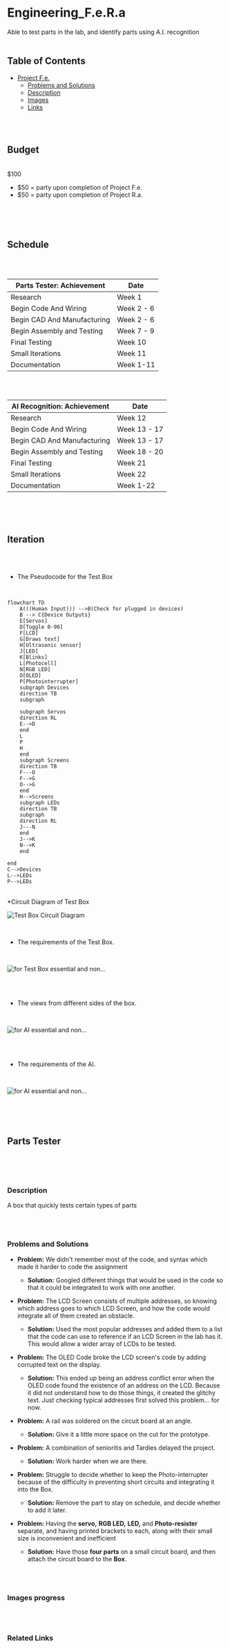 # Engineering_F.e.R.a

Able to test parts in the lab, and identify parts using A.I. recognition
<br>
<br>

## Table of Contents
* [Project F.e.](#parts-tester)
   * [Problems and Solutions](#problems-and-solutions)
   * [Description](#description)
   * [Images](#images-progress)
   * [Links](#related-links)


<br>
<br>

## Budget

<br>
$100

   * $50 = party upon completion of Project F.e.
   * $50 = party upon completion of Project R.a.
<br>
<br>
<br>


## Schedule
<br>
<br>

Parts Tester: Achievement   |   Date  |
------------- |-------- |
Research | Week 1 |
Begin Code And Wiring | Week 2 - 6 |
Begin CAD And Manufacturing | Week 2 - 6 |
Begin Assembly and Testing | Week 7 - 9 |
Final Testing | Week 10 |
Small Iterations | Week 11 |
Documentation | Week 1-11 |

<br>
<br>

AI Recognition: Achievement   |   Date  |
------------- |-------- |
Research | Week 12 |
Begin Code And Wiring | Week 13 - 17 |
Begin CAD And Manufacturing | Week 13 - 17 |
Begin Assembly and Testing | Week 18 - 20 |
Final Testing | Week 21 |
Small Iterations | Week 22 |
Documentation | Week 1-22 |



<br>
<br>
<br>

## Iteration

<br>
<br>

   * The Pseudocode for the Test Box
<br>

```mermaid
flowchart TD
    A(((Human Input))) -->B(Check for plugged in devices)
    B --> C{Device Outputs}
    E[Servos]
    D[Toggle 0-90]
    F[LCD]
    G[Draws text]
    H[Ultrasonic sensor]
    J[LED]
    K[Blinks]
    L[Photocell]
    N[RGB LED] 
    O[OLED]
    P[Photointerrupter]
    subgraph Devices
    direction TB
    subgraph  
    
    subgraph Servos
    direction RL
    E-->D
    end
    L
    P
    H
    end
    subgraph Screens
    direction TB
    F---O
    F-->G
    O-->G
    end
    H-->Screens
    subgraph LEDs
    direction TB
    subgraph  
    direction RL
    J---N
    end
    J-->K
    N-->K
    end

end
C-->Devices
L-->LEDs
P-->LEDs
```

<br>
  *Circuit Diagram of Test Box

![Test Box Circuit Diagram](Images/FECircuit.png)

<br>

   * The requirements of the Test Box.
<br>

![for Test Box essential and non...](Images/Essential%20and%20Nonessential%20for%20Capstone%20[Test%20Box].jpg)

<br>
<br>

   * The views from different sides of the box. 
<br>

![for AI essential and non...](Images/Views%20and%20parts%20of%20the%20Project.jpg)

<br>
<br>

   * The requirements of the AI.
<br>

![for AI essential and non...](Images/Essential%20and%20Nonessential%20for%20Capstone%20[AI].jpg)

<br>
<br>
<br>

## Parts Tester

<br>
<br>
<br>

### Description
A box that quickly tests certain types of parts

<br>
<br>

### Problems and Solutions

* **Problem:** We didn't remember most of the code, and syntax which made it harder to code the assignment
   
   * **Solution:** Googled different things that would be used in the code so that it could be integrated to work with one another.
 
* **Problem:** The LCD Screen consists of multiple addresses, so knowing which address goes to which LCD Screen, and how the code would integrate all of them created an obstacle.
   
   * **Solution:** Used the most popular addresses and added them to a list that the code can use to reference if an LCD Screen in the lab has it. This would allow a wider array of LCDs to be tested.

* **Problem:** The OLED Code broke the LCD screen's code by adding corrupted text on the display.
   
   * **Solution:** This ended up being an address conflict error when the OLED code found the existence of an address on the LCD. Because it did not understand how to do those things, it created the glitchy text. Just checking typical addresses first solved this problem... for now.
 
* **Problem:** A rail was soldered on the circuit board at an angle.
   
   * **Solution:** Give it a little more space on the cut for the prototype.
     
* **Problem:** A combination of senioritis and Tardies delayed the project.
  
   * **Solution:** Work harder when we are there.
 
* **Problem:** Struggle to decide whether to keep the Photo-interrupter because of the difficulty in preventing short circuits and integrating it into the Box.

   * **Solution:** Remove the part to stay on schedule, and decide whether to add it later.

* **Problem:** Having the **servo,** **RGB LED,** **LED,** and **Photo-resister** separate, and having printed brackets to each, along with their small size is inconvenient and inefficient

   * **Solution:** Have those **four parts** on a small circuit board, and then attach the circuit board to the **Box**.
 

<br>
<br>

### Images progress


<br>
<br>

### Related Links


<br>
<br>


